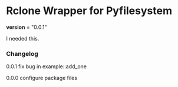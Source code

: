 # Rclone Wrapper for Pyfilesystem
__version__ = "0.0.1"

I needed this.


### Changelog

0.0.1 fix bug in example::add_one

0.0.0 configure package files

```python

```
